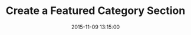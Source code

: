 ---
layout: page
title: Create a Featured Category Section
date: 2015-11-09 13:15:00
category: mega-menu
order: 18
---
